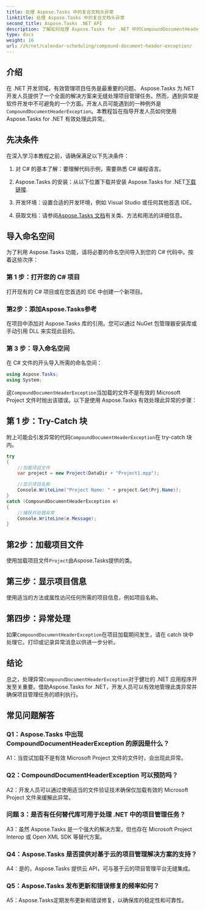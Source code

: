 ```yaml
---
title: 处理 Aspose.Tasks 中的复合文档头异常
linktitle: 处理 Aspose.Tasks 中的复合文档头异常
second_title: Aspose.Tasks .NET API
description: 了解如何处理 Aspose.Tasks for .NET 中的CompoundDocumentHeaderException。通过代码示例获取分步指导。
type: docs
weight: 16
url: /zh/net/calendar-scheduling/compound-document-header-exception/
---
```

## 介绍

在 .NET 开发领域，有效管理项目任务是最重要的问题。 Aspose.Tasks 为.NET 开发人员提供了一个全面的解决方案来无缝处理项目管理任务。然而，遇到异常是软件开发中不可避免的一个方面。开发人员可能遇到的一种例外是`CompoundDocumentHeaderException`。本教程旨在指导开发人员如何使用 Aspose.Tasks for .NET 有效处理此异常。

## 先决条件

在深入学习本教程之前，请确保满足以下先决条件：

1. 对 C# 的基本了解：要理解代码示例，需要熟悉 C# 编程语言。
   
2.  Aspose.Tasks 的安装：从以下位置下载并安装 Aspose.Tasks for .NET[下载链接](https://releases.aspose.com/tasks/net/).

3. 开发环境：设置合适的开发环境，例如 Visual Studio 或任何其他首选 IDE。

4. 获取文档：请参阅[Aspose.Tasks 文档](https://reference.aspose.com/tasks/net/)有关类、方法和用法的详细信息。

## 导入命名空间

为了利用 Aspose.Tasks 功能，请将必要的命名空间导入到您的 C# 代码中。按着这些次序：

### 第 1 步：打开您的 C# 项目

打开现有的 C# 项目或在您首选的 IDE 中创建一个新项目。

### 第2步：添加Aspose.Tasks参考

在项目中添加对 Aspose.Tasks 库的引用。您可以通过 NuGet 包管理器安装库或手动引用 DLL 来实现此目的。

### 第 3 步：导入命名空间

在 C# 文件的开头导入所需的命名空间：

```csharp
using Aspose.Tasks;
using System;


```

这`CompoundDocumentHeaderException`当加载的文件不是有效的 Microsoft Project 文件时抛出该错误。以下是使用 Aspose.Tasks 有效处理此异常的步骤：

## 第 1 步：Try-Catch 块

附上可能会引发异常的代码`CompoundDocumentHeaderException`在 try-catch 块内。

```csharp
try
{
    //加载项目文件
    var project = new Project(DataDir + "Project1.mpp");

    //显示项目名称
    Console.WriteLine("Project Name: " + project.Get(Prj.Name));
}
catch (CompoundDocumentHeaderException e)
{
    //捕获并处理异常
    Console.WriteLine(e.Message);
}
```

## 第2步：加载项目文件

使用加载项目文件`Project`由Aspose.Tasks提供的类。

## 第三步：显示项目信息

使用适当的方法或属性访问任何所需的项目信息，例如项目名称。

## 第四步：异常处理

如果`CompoundDocumentHeaderException`在项目加载期间发生，请在 catch 块中处理它。打印或记录异常消息以供进一步分析。

## 结论

总之，处理异常`CompoundDocumentHeaderException`对于健壮的 .NET 应用程序开发至关重要。借助Aspose.Tasks for .NET，开发人员可以有效地管理此类异常并确保项目管理任务的顺利执行。

## 常见问题解答

### Q1：Aspose.Tasks 中出现CompoundDocumentHeaderException 的原因是什么？

A1：当尝试加载不是有效 Microsoft Project 文件的文件时，会出现此异常。

### Q2：CompoundDocumentHeaderException 可以预防吗？

A2：开发人员可以通过使用适当的文件验证技术确保仅加载有效的 Microsoft Project 文件来缓解此异常。

### 问题 3：是否有任何替代库可用于处理 .NET 中的项目管理任务？

A3：虽然 Aspose.Tasks 是一个强大的解决方案，但也存在 Microsoft Project Interop 或 Open XML SDK 等替代方案。

### Q4：Aspose.Tasks 是否提供对基于云的项目管理解决方案的支持？

A4：是的，Aspose.Tasks 提供云 API，可与基于云的项目管理平台无缝集成。

### Q5：Aspose.Tasks 发布更新和错误修复的频率如何？

A5：Aspose.Tasks定期发布更新和错误修复，以确保库的稳定性和可靠性。